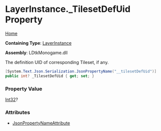 # LayerInstance\.\_TilesetDefUid Property

[Home](../../../README.md)

**Containing Type**: [LayerInstance](../README.md)

**Assembly**: LDtkMonogame\.dll

  
The definition UID of corresponding Tileset, if any\.

```csharp
[System.Text.Json.Serialization.JsonPropertyName("__tilesetDefUid")]
public int? _TilesetDefUid { get; set; }
```

### Property Value

[Int32](https://docs.microsoft.com/en-us/dotnet/api/system.int32)?

### Attributes

* [JsonPropertyNameAttribute](https://docs.microsoft.com/en-us/dotnet/api/system.text.json.serialization.jsonpropertynameattribute)

